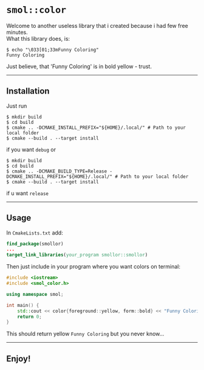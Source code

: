 # `smol::color`

Welcome to another useless library that i created because i had few free minutes.<br>
What this library does, is:

```shell
$ echo "\033[01;33mFunny Coloring"
Funny Coloring
```

Just believe, that 'Funny Coloring' is in bold yellow - trust.

---

## Installation

Just run

```shell
$ mkdir build
$ cd build
$ cmake .. -DCMAKE_INSTALL_PREFIX="${HOME}/.local/" # Path to your local folder
$ cmake --build . --target install
```

if you want `debug` or

```shell
$ mkdir build
$ cd build
$ cmake .. -DCMAKE_BUILD_TYPE=Release -DCMAKE_INSTALL_PREFIX="${HOME}/.local/" # Path to your local folder
$ cmake --build . --target install
```

if u want `release`

___
## Usage

In `CmakeLists.txt` add:

```cmake
find_package(smollor)
...
target_link_libraries(your_program smollor::smollor)
```

Then just include in your program where you want colors on terminal:

```C++
#include <iostream>
#include <smol_color.h>

using namespace smol;

int main() {
    std::cout << color{foreground::yellow, form::bold} << "Funny Coloring" << smol::endl;
    return 0;
}
```

This should return yellow `Funny Coloring` but you never know...

---

## Enjoy!